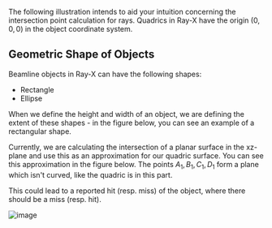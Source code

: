The following illustration intends to aid your intuition concerning the intersection point calculation for rays. Quadrics in Ray-X have the origin $(0, 0, 0)$ in the object coordinate system. 

## Geometric Shape of Objects

Beamline objects in Ray-X can have the following shapes:

- Rectangle
- Ellipse

When we define the height and width of an object, we are defining the extent of these shapes - in the figure below, you can see an example of a rectangular shape.

Currently, we are calculating the intersection of a planar surface in the xz-plane and use this as an approximation for our quadric surface. You can see this approximation in the figure below. The points $A_1,B_1,C_1,D_1$ form a plane which isn't curved, like the quadric is in this part.

This could lead to a reported hit (resp. miss) of the object, where there should be a miss (resp. hit).


![image](/RAY/rayreworked/-/wikis/uploads/809e84f0b69db93770ef0cd57729b892/image.png)